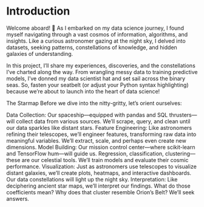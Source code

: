 <H1>Introduction</H1>

Welcome aboard! 🚀 As I embarked on my data science journey, I found myself navigating through a vast cosmos of information, algorithms, and insights. Like a curious astronomer gazing at the night sky, I delved into datasets, seeking patterns, constellations of knowledge, and hidden galaxies of understanding.

In this project, I’ll share my experiences, discoveries, and the constellations I’ve charted along the way. From wrangling messy data to training predictive models, I’ve donned my data scientist hat and set sail across the binary seas. So, fasten your seatbelt (or adjust your Python syntax highlighting) because we’re about to launch into the heart of data science!

The Starmap
Before we dive into the nitty-gritty, let’s orient ourselves:

Data Collection: Our spaceship—equipped with pandas and SQL thrusters—will collect data from various sources. We’ll scrape, query, and clean until our data sparkles like distant stars.
Feature Engineering: Like astronomers refining their telescopes, we’ll engineer features, transforming raw data into meaningful variables. We’ll extract, scale, and perhaps even create new dimensions.
Model Building: Our mission control center—where scikit-learn and TensorFlow hum—will guide us. Regression, classification, clustering—these are our celestial tools. We’ll train models and evaluate their cosmic performance.
Visualization: Just as astronomers use telescopes to visualize distant galaxies, we’ll create plots, heatmaps, and interactive dashboards. Our data constellations will light up the night sky.
Interpretation: Like deciphering ancient star maps, we’ll interpret our findings. What do those coefficients mean? Why does that cluster resemble Orion’s Belt? We’ll seek answers.
